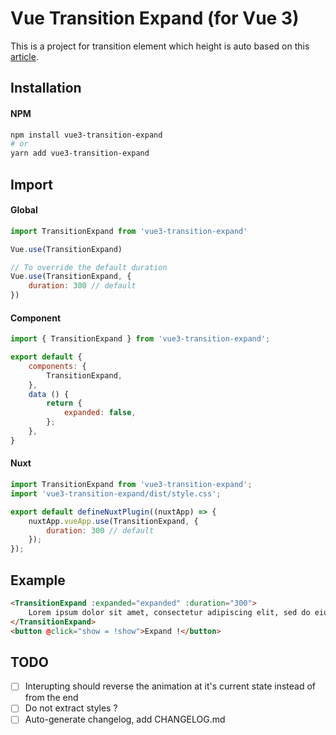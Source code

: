 # Vue Transition Expand (for Vue 3)

This is a project for transition element which height is auto based on this [article](https://markus.oberlehner.net/blog/transition-to-height-auto-with-vue/).

## Installation

#### NPM
```bash
npm install vue3-transition-expand
# or
yarn add vue3-transition-expand
```

## Import

#### Global
```javascript
import TransitionExpand from 'vue3-transition-expand'

Vue.use(TransitionExpand)

// To override the default duration
Vue.use(TransitionExpand, {
    duration: 300 // default
})
```

#### Component

```js
import { TransitionExpand } from 'vue3-transition-expand';

export default {
    components: {
        TransitionExpand,
    },
    data () {
        return {
            expanded: false,
        };
    },
}
```

#### Nuxt
```js
import TransitionExpand from 'vue3-transition-expand';
import 'vue3-transition-expand/dist/style.css';

export default defineNuxtPlugin((nuxtApp) => {
    nuxtApp.vueApp.use(TransitionExpand, {
        duration: 300 // default
    });
});
```

## Example
```html
<TransitionExpand :expanded="expanded" :duration="300">
    Lorem ipsum dolor sit amet, consectetur adipiscing elit, sed do eiusmod tempor incididunt ut labore et dolore magna aliqua. Ut enim ad minim veniam, quis nostrud exercitation ullamco laboris nisi ut aliquip ex ea commodo consequat. Duis aute irure dolor in reprehenderit in voluptate velit esse cillum dolore eu fugiat nulla pariatur. Excepteur sint occaecat cupidatat non proident, sunt in culpa qui officia deserunt mollit anim id est laborum.
</TransitionExpand>
<button @click="show = !show">Expand !</button>
```

## TODO
- [ ] Interupting should reverse the animation at it's current state instead of from the end
- [ ] Do not extract styles ?
- [ ] Auto-generate changelog, add CHANGELOG.md
